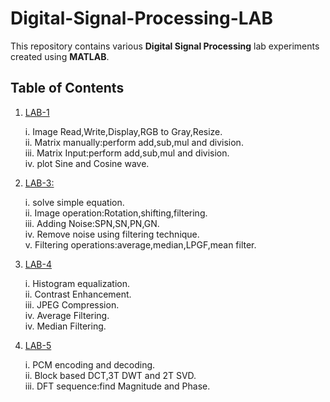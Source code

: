 # Digital-Signal-Processing-LAB
This repository contains various **Digital Signal Processing** lab experiments created using **MATLAB**. 
## Table of Contents ##
1. [LAB-1](https://github.com/alamgir-ahosain/Digital-Signal-Processing-LAB/tree/main/Lab-1)  

   i. Image Read,Write,Display,RGB to Gray,Resize.<br>
  ii. Matrix manually:perform add,sub,mul and division.<br>
  iii. Matrix Input:perform add,sub,mul and division.<br>
  iv. plot Sine and Cosine wave.<br>

 2. [LAB-3:](https://github.com/alamgir-ahosain/Digital-Signal-Processing-LAB/tree/main/Lab-3)

      i. solve simple equation.<br>
       ii. Image operation:Rotation,shifting,filtering.<br>
       iii. Adding Noise:SPN,SN,PN,GN.<br>
       iv. Remove noise using filtering technique.<br>
       v. Filtering operations:average,median,LPGF,mean filter.

3. [LAB-4](https://github.com/alamgir-ahosain/Digital-Signal-Processing-LAB/tree/main/Lab-4)

     i. Histogram equalization.<br>
      ii. Contrast Enhancement.<br>
      iii. JPEG Compression.<br>
      iv. Average Filtering.<br>
      iv. Median Filtering.<br>

 4. [LAB-5](https://github.com/alamgir-ahosain/Digital-Signal-Processing-LAB/tree/main/Lab-5)
 
    i. PCM encoding and decoding. <br>
     ii. Block based DCT,3T DWT and 2T SVD.<br>
     iii. DFT sequence:find Magnitude and Phase.
